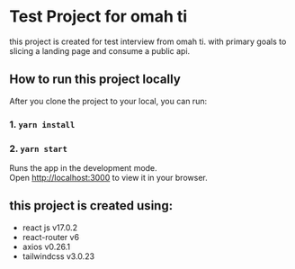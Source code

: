 # Test Project for omah ti

this project is created for test interview from omah ti. with primary goals to slicing a landing page and consume a public api.

## How to run this project locally

After you clone the project to your local, you can run:

### 1. `yarn install`

### 2. `yarn start`

Runs the app in the development mode.\
Open [http://localhost:3000](http://localhost:3000) to view it in your browser.

## this project is created using:

- react js v17.0.2
- react-router v6
- axios v0.26.1
- tailwindcss v3.0.23
